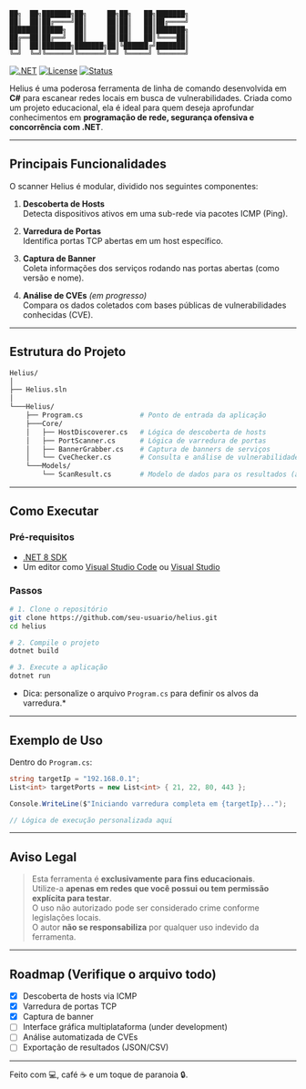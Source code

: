 ```
██╗  ██╗███████╗██╗     ██╗██╗   ██╗███████╗
██║  ██║██╔════╝██║     ██║██║   ██║██╔════╝
███████║█████╗  ██║     ██║██║   ██║███████╗
██╔══██║██╔══╝  ██║     ██║██║   ██║╚════██║
██║  ██║███████╗███████╗██║╚██████╔╝███████║
╚═╝  ╚═╝╚══════╝╚══════╝╚═╝ ╚═════╝ ╚══════╝
```
                                            
[![.NET](https://img.shields.io/badge/.NET-8.0-blueviolet)](https://dotnet.microsoft.com/)
[![License](https://img.shields.io/badge/license-MIT-green)](./LICENSE)
[![Status](https://img.shields.io/badge/status-em%20desenvolvimento-orange)]()

Helius é uma poderosa ferramenta de linha de comando desenvolvida em **C#** para escanear redes locais em busca de vulnerabilidades. Criada como um projeto educacional, ela é ideal para quem deseja aprofundar conhecimentos em **programação de rede, segurança ofensiva e concorrência com .NET**.

---

## Principais Funcionalidades

O scanner Helius é modular, dividido nos seguintes componentes:

1.  **Descoberta de Hosts**  
   Detecta dispositivos ativos em uma sub-rede via pacotes ICMP (Ping).

2.  **Varredura de Portas**  
   Identifica portas TCP abertas em um host específico.

3.  **Captura de Banner**  
   Coleta informações dos serviços rodando nas portas abertas (como versão e nome).

4.  **Análise de CVEs** *(em progresso)*  
   Compara os dados coletados com bases públicas de vulnerabilidades conhecidas (CVE).

---

##  Estrutura do Projeto

```bash
Helius/
│
├── Helius.sln
│
└───Helius/
    ├── Program.cs              # Ponto de entrada da aplicação
    ├───Core/
    │   ├── HostDiscoverer.cs   # Lógica de descoberta de hosts
    │   ├── PortScanner.cs      # Lógica de varredura de portas
    │   ├── BannerGrabber.cs    # Captura de banners de serviços
    │   └── CveChecker.cs       # Consulta e análise de vulnerabilidades (CVE)
    └───Models/
        └── ScanResult.cs       # Modelo de dados para os resultados (a ser implementado)
```

---

##  Como Executar

###  Pré-requisitos

- [.NET 8 SDK](https://dotnet.microsoft.com/download)
- Um editor como [Visual Studio Code](https://code.visualstudio.com/) ou [Visual Studio](https://visualstudio.microsoft.com/)

###  Passos

```bash
# 1. Clone o repositório
git clone https://github.com/seu-usuario/helius.git
cd helius

# 2. Compile o projeto
dotnet build

# 3. Execute a aplicação
dotnet run
```

* Dica: personalize o arquivo `Program.cs` para definir os alvos da varredura.*

---

##  Exemplo de Uso

Dentro do `Program.cs`:

```csharp
string targetIp = "192.168.0.1";
List<int> targetPorts = new List<int> { 21, 22, 80, 443 };

Console.WriteLine($"Iniciando varredura completa em {targetIp}...");

// Lógica de execução personalizada aqui
```

---

##  Aviso Legal

> Esta ferramenta é **exclusivamente para fins educacionais**.  
> Utilize-a **apenas em redes que você possui ou tem permissão explícita para testar**.  
> O uso não autorizado pode ser considerado crime conforme legislações locais.  
> O autor **não se responsabiliza** por qualquer uso indevido da ferramenta.

---

##  Roadmap (Verifique o arquivo todo)

- [x] Descoberta de hosts via ICMP  
- [x] Varredura de portas TCP  
- [x] Captura de banner
- [ ] Interface gráfica multiplataforma (under development)   
- [ ] Análise automatizada de CVEs  
- [ ] Exportação de resultados (JSON/CSV)   

---

Feito com 💻, café ☕ e um toque de paranoia 🔒.
